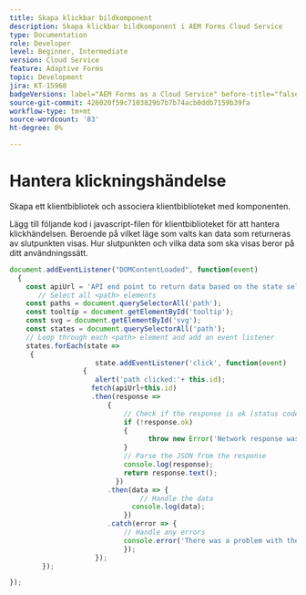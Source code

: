 ```yaml
---
title: Skapa klickbar bildkomponent
description: Skapa klickbar bildkomponent i AEM Forms Cloud Service
type: Documentation
role: Developer
level: Beginner, Intermediate
version: Cloud Service
feature: Adaptive Forms
topic: Development
jira: KT-15968
badgeVersions: label="AEM Forms as a Cloud Service" before-title="false"
source-git-commit: 426020f59c7103829b7b7b74acb0ddb7159b39fa
workflow-type: tm+mt
source-wordcount: '83'
ht-degree: 0%

---
```


# Hantera klickningshändelse

Skapa ett klientbibliotek och associera klientbiblioteket med komponenten.

Lägg till följande kod i javascript-filen för klientbiblioteket för att hantera klickhändelsen.
Beroende på vilket läge som valts kan data som returneras av slutpunkten visas. Hur slutpunkten och vilka data som ska visas beror på ditt användningssätt.



```javascript
document.addEventListener("DOMContentLoaded", function(event)
  {
    const apiUrl = 'API end point to return data based on the state selected';
       // Select all <path> elements
    const paths = document.querySelectorAll('path');
    const tooltip = document.getElementById('tooltip');
    const svg = document.getElementById('svg');
    const states = document.querySelectorAll('path');
    // Loop through each <path> element and add an event listener
    states.forEach(state =>
     {
                     state.addEventListener('click', function(event)
                  {
                     alert('path clicked:'+ this.id);
                    fetch(apiUrl+this.id)
                    .then(response =>
                        {
                            // Check if the response is ok (status code in the range 200-299)
                            if (!response.ok)
                            {
                                  throw new Error('Network response was not ok ' + response.statusText);
                            }
                            // Parse the JSON from the response
                            console.log(response);
                            return response.text();
                          })
                        .then(data => {
                                // Handle the data
                              console.log(data);
                            })
                        .catch(error => {
                            // Handle any errors
                            console.error('There was a problem with the fetch operation:', error);
                            });
                     });
        });

});
```
